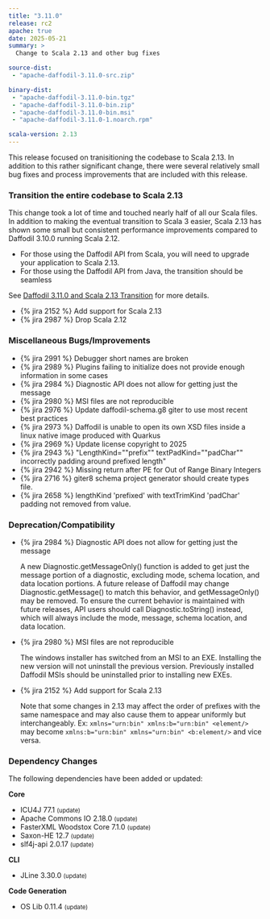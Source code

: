 ```yaml
---
title: "3.11.0"
release: rc2
apache: true
date: 2025-05-21
summary: >
  Change to Scala 2.13 and other bug fixes

source-dist:
 - "apache-daffodil-3.11.0-src.zip"

binary-dist:
 - "apache-daffodil-3.11.0-bin.tgz"
 - "apache-daffodil-3.11.0-bin.zip"
 - "apache-daffodil-3.11.0-bin.msi"
 - "apache-daffodil-3.11.0-1.noarch.rpm"

scala-version: 2.13
---
```


This release focused on tranisitioning the codebase to Scala 2.13. In addition
to this rather significant change, there were several relatively small bug
fixes and process improvements that are included with this release.


### Transition the entire codebase to Scala 2.13

  This change took a lot of time and touched nearly half of all our Scala
  files. In addition to making the eventual transition to Scala 3 easier, Scala
  2.13 has shown some small but consistent performance improvements compared to
  Daffodil 3.10.0 running Scala 2.12.

  - For those using the Daffodil API from Scala, you will need to upgrade your
    application to Scala 2.13.
  - For those using the Daffodil API from Java, the transition should be
    seamless

  See [Daffodil 3.11.0 and Scala 2.13 Transition](https://cwiki.apache.org/confluence/display/DAFFODIL/Daffodil+3.11.0+and+Scala+2.13+Transition) for more details.

* {% jira 2152 %} Add support for Scala 2.13
* {% jira 2987 %} Drop Scala 2.12

### Miscellaneous Bugs/Improvements

* {% jira 2991 %} Debugger short names are broken
* {% jira 2989 %} Plugins failing to initialize does not provide enough information in some cases
* {% jira 2984 %} Diagnostic API does not allow for getting just the message
* {% jira 2980 %} MSI files are not reproducible
* {% jira 2976 %} Update daffodil-schema.g8 giter to use most recent best practices
* {% jira 2973 %} Daffodil is unable to open its own XSD files inside a linux native image produced with Quarkus
* {% jira 2969 %} Update license copyright to 2025
* {% jira 2943 %} "LengthKind=""prefix"" textPadKind=""padChar"" incorrectly padding around prefixed length"
* {% jira 2942 %} Missing return after PE for Out of Range Binary Integers
* {% jira 2716 %} giter8 schema project generator should create types file.
* {% jira 2658 %} lengthKind 'prefixed' with textTrimKind 'padChar' padding not removed from value.

### Deprecation/Compatibility

* {% jira 2984 %} Diagnostic API does not allow for getting just the message

  A new Diagnostic.getMessageOnly() function is added to get just the
  message portion of a diagnostic, excluding mode, schema location, and
  data location portions. A future release of Daffodil may change
  Diagnostic.getMessage() to match this behavior, and getMessageOnly() may
  be removed. To ensure the current behavior is maintained with future
  releases, API users should call Diagnostic.toString() instead, which
  will always include the mode, message, schema location, and data
  location.

* {% jira 2980 %} MSI files are not reproducible

  The windows installer has switched from an MSI to an EXE. Installing the
  new version will not uninstall the previous version. Previously
  installed Daffodil MSIs should be uninstalled prior to installing new
  EXEs.

* {% jira 2152 %} Add support for Scala 2.13

  Note that some changes in 2.13 may affect the order of prefixes with the same
  namespace and may also cause them to appear uniformly but interchangeably.
  Ex: `xmlns="urn:bin" xmlns:b="urn:bin" <element/>` may become
  `xmlns:b="urn:bin" xmlns="urn:bin" <b:element/>` and vice versa.

### Dependency Changes

The following dependencies have been added or updated:

**Core**

* ICU4J 77.1 <small>(update)</small>
* Apache Commons IO 2.18.0 <small>(update)</small>
* FasterXML Woodstox Core 7.1.0 <small>(update)</small>
* Saxon-HE 12.7 <small>(update)</small>
* slf4j-api 2.0.17 <small>(update)</small>

**CLI**

* JLine 3.30.0 <small>(update)</small>

**Code Generation**

* OS Lib 0.11.4 <small>(update)</small>

